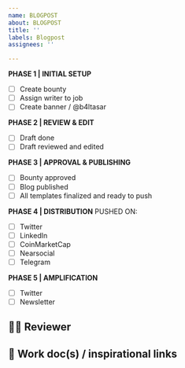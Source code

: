 ```yaml
---
name: BLOGPOST
about: BLOGPOST
title: ''
labels: Blogpost
assignees: ''

---
```


**PHASE 1 | INITIAL SETUP**
- [ ] Create bounty 
- [ ] Assign writer to job 
- [ ] Create banner / @b4ltasar

**PHASE 2 | REVIEW & EDIT**
- [ ] Draft done
- [ ] Draft reviewed and edited 

**PHASE 3 | APPROVAL & PUBLISHING**
- [ ] Bounty approved 
- [ ] Blog published 
- [ ] All templates finalized and ready to push

**PHASE 4 | DISTRIBUTION** 
PUSHED ON:
- [ ] Twitter
- [ ] LinkedIn 
- [ ] CoinMarketCap 
- [ ] Nearsocial 
- [ ] Telegram 

**PHASE 5 | AMPLIFICATION**
- [ ] Twitter
- [ ] Newsletter

## 🤼‍♂️ Reviewer


## 🔗   Work doc(s) / inspirational links
